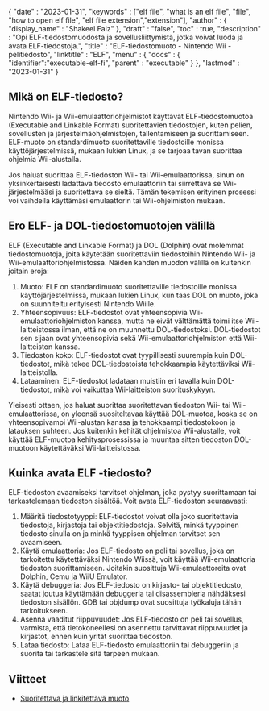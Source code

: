 {
  "date" : "2023-01-31",
  "keywords" : ["elf file", "what is an elf file", "file", "how to open elf file", "elf file extension","extension"],
  "author" : {
    "display_name" : "Shakeel Faiz"
},
  "draft" : "false",
  "toc" : true,
  "description" : "Opi ELF-tiedostomuodosta ja sovellusliittymistä, jotka voivat luoda ja avata ELF-tiedostoja.",
  "title" : "ELF-tiedostomuoto - Nintendo Wii -pelitiedosto",
  "linktitle" : "ELF",
  "menu" : {
    "docs" : {
      "identifier":"executable-elf-fi",
      "parent" : "executable"
}
},
  "lastmod" : "2023-01-31"
}

## Mikä on ELF-tiedosto?

Nintendo Wii- ja Wii-emulaattoriohjelmistot käyttävät ELF-tiedostomuotoa (Executable and Linkable Format) suoritettavien tiedostojen, kuten pelien, sovellusten ja järjestelmäohjelmistojen, tallentamiseen ja suorittamiseen. ELF-muoto on standardimuoto suoritettaville tiedostoille monissa käyttöjärjestelmissä, mukaan lukien Linux, ja se tarjoaa tavan suorittaa ohjelmia Wii-alustalla.

Jos haluat suorittaa ELF-tiedoston Wii- tai Wii-emulaattorissa, sinun on yksinkertaisesti ladattava tiedosto emulaattoriin tai siirrettävä se Wii-järjestelmääsi ja suoritettava se sieltä. Tämän tekemisen erityinen prosessi voi vaihdella käyttämäsi emulaattorin tai Wii-ohjelmiston mukaan.

## Ero ELF- ja DOL-tiedostomuotojen välillä

ELF (Executable and Linkable Format) ja DOL (Dolphin) ovat molemmat tiedostomuotoja, joita käytetään suoritettaviin tiedostoihin Nintendo Wii- ja Wii-emulaattoriohjelmistossa. Näiden kahden muodon välillä on kuitenkin joitain eroja:

1. Muoto: ELF on standardimuoto suoritettaville tiedostoille monissa käyttöjärjestelmissä, mukaan lukien Linux, kun taas DOL on muoto, joka on suunniteltu erityisesti Nintendo Wiille.
2. Yhteensopivuus: ELF-tiedostot ovat yhteensopivia Wii-emulaattoriohjelmiston kanssa, mutta ne eivät välttämättä toimi itse Wii-laitteistossa ilman, että ne on muunnettu DOL-tiedostoksi. DOL-tiedostot sen sijaan ovat yhteensopivia sekä Wii-emulaattoriohjelmiston että Wii-laitteiston kanssa.
3. Tiedoston koko: ELF-tiedostot ovat tyypillisesti suurempia kuin DOL-tiedostot, mikä tekee DOL-tiedostoista tehokkaampia käytettäviksi Wii-laitteistolla.
4. Lataaminen: ELF-tiedostot ladataan muistiin eri tavalla kuin DOL-tiedostot, mikä voi vaikuttaa Wii-laitteiston suorituskykyyn.

Yleisesti ottaen, jos haluat suorittaa suoritettavan tiedoston Wii- tai Wii-emulaattorissa, on yleensä suositeltavaa käyttää DOL-muotoa, koska se on yhteensopivampi Wii-alustan kanssa ja tehokkaampi tiedostokoon ja latauksen suhteen. Jos kuitenkin kehität ohjelmistoa Wii-alustalle, voit käyttää ELF-muotoa kehitysprosessissa ja muuntaa sitten tiedoston DOL-muotoon käytettäväksi Wii-laitteistossa.

## Kuinka avata ELF -tiedosto?

ELF-tiedoston avaamiseksi tarvitset ohjelman, joka pystyy suorittamaan tai tarkastelemaan tiedoston sisältöä. Voit avata ELF-tiedoston seuraavasti:

1. Määritä tiedostotyyppi: ELF-tiedostot voivat olla joko suoritettavia tiedostoja, kirjastoja tai objektitiedostoja. Selvitä, minkä tyyppinen tiedosto sinulla on ja minkä tyyppisen ohjelman tarvitset sen avaamiseen.
2. Käytä emulaattoria: Jos ELF-tiedosto on peli tai sovellus, joka on tarkoitettu käytettäväksi Nintendo Wiissä, voit käyttää Wii-emulaattoria tiedoston suorittamiseen. Joitakin suosittuja Wii-emulaattoreita ovat Dolphin, Cemu ja WiiU Emulator.
3. Käytä debuggeria: Jos ELF-tiedosto on kirjasto- tai objektitiedosto, saatat joutua käyttämään debuggeria tai disassembleria nähdäksesi tiedoston sisällön. GDB tai objdump ovat suosittuja työkaluja tähän tarkoitukseen.
4. Asenna vaaditut riippuvuudet: Jos ELF-tiedosto on peli tai sovellus, varmista, että tietokoneellesi on asennettu tarvittavat riippuvuudet ja kirjastot, ennen kuin yrität suorittaa tiedoston.
5. Lataa tiedosto: Lataa ELF-tiedosto emulaattoriin tai debuggeriin ja suorita tai tarkastele sitä tarpeen mukaan.

## Viitteet
* [Suoritettava ja linkitettävä muoto](https://en.wikipedia.org/wiki/Executable_and_Linkable_Format)


